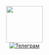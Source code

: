 <div id="header" align="center">
  <img src="https://media.giphy.com/media/M9gbBd9nbDrOTu1Mqx/giphy.gif" width="100"/>
</div>
<div id="badges" align="center">
  <a href="t.me/loodriver">
    <img src="https://img.shields.io/badge/Telegram-darkred?style=for-the-badge&logo=telegram&logoColor=white" alt="Телеграм"/>
  </a>
</div>
